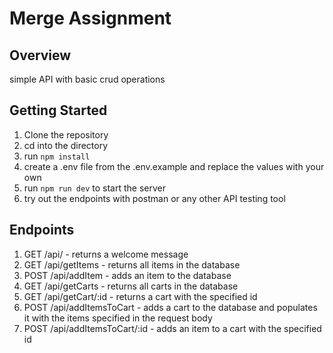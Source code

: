 # Merge Assignment

## Overview
simple API with basic crud operations

## Getting Started
1. Clone the repository
2. cd into the directory
3. run `npm install`
4. create a .env file from the .env.example and replace the values with your own
5. run `npm run dev` to start the server
6. try out the endpoints with postman or any other API testing tool

## Endpoints
1. GET /api/ - returns a welcome message
2. GET /api/getItems - returns all items in the database
3. POST /api/addItem - adds an item to the database
4. GET /api/getCarts - returns all carts in the database
5. GET /api/getCart/:id - returns a cart with the specified id
6. POST /api/addItemsToCart - adds a cart to the database and populates it with the items specified in the request body
7. POST /api/addItemsToCart/:id - adds an item to a cart with the specified id
```